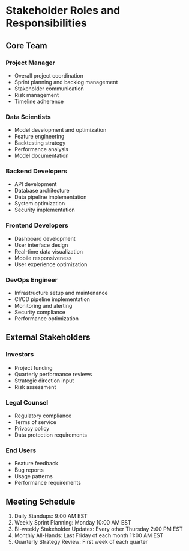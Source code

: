 # Stakeholder Roles and Responsibilities

## Core Team
### Project Manager
- Overall project coordination
- Sprint planning and backlog management
- Stakeholder communication
- Risk management
- Timeline adherence

### Data Scientists
- Model development and optimization
- Feature engineering
- Backtesting strategy
- Performance analysis
- Model documentation

### Backend Developers
- API development
- Database architecture
- Data pipeline implementation
- System optimization
- Security implementation

### Frontend Developers
- Dashboard development
- User interface design
- Real-time data visualization
- Mobile responsiveness
- User experience optimization

### DevOps Engineer
- Infrastructure setup and maintenance
- CI/CD pipeline implementation
- Monitoring and alerting
- Security compliance
- Performance optimization

## External Stakeholders
### Investors
- Project funding
- Quarterly performance reviews
- Strategic direction input
- Risk assessment

### Legal Counsel
- Regulatory compliance
- Terms of service
- Privacy policy
- Data protection requirements

### End Users
- Feature feedback
- Bug reports
- Usage patterns
- Performance requirements

## Meeting Schedule
1. Daily Standups: 9:00 AM EST
2. Weekly Sprint Planning: Monday 10:00 AM EST
3. Bi-weekly Stakeholder Updates: Every other Thursday 2:00 PM EST
4. Monthly All-Hands: Last Friday of each month 11:00 AM EST
5. Quarterly Strategy Review: First week of each quarter 